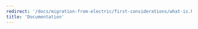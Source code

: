 ```yaml
---
redirect: '/docs/migration-from-electric/first-considerations/what-is.html'
title: 'Documentation'
---
```

